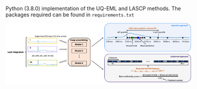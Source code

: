 Python (3.8.0) implementation of the UQ-EML and LASCP methods. The packages required can be found in `requirements.txt` 

![qt_profile_1](experiments/imgs/uq_illustration.png) 
 